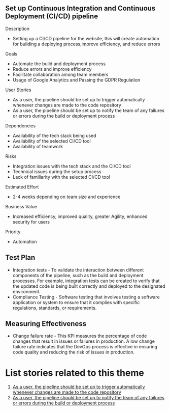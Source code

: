 ## Set up Continuous Integration and Continuous Deployment (CI/CD) pipeline

Description 
* Setting up a CI/CD pipeline for the website, this will create automation for building a deploying process,improve efficiency, and reduce errors

Goals
* Automate the build and deployment process
* Reduce errors and improve efficiency
* Facilitate collaboration among team members
* Usage of Google Analytics and Passing the GDPR Regulation

User Stories
* As a user, the pipeline should be set up to trigger automatically whenever changes are made to the code repository
* As a user, the pipeline should be set up to notify the team of any failures or errors during the build or deployment process

Dependencies
* Availability of the tech stack being used
* Availability of the selected CI/CD tool
* Availability of teamwork

Risks
* Integration issues with the tech stack and the CI/CD tool
* Technical issues during the setup process
* Lack of familiarity with the selected CI/CD tool

Estimated Effort
* 2-4 weeks depending on team size and experience

Business Value
* Increased efficiency, improved quality, greater Agility, enhanced security for users

Priority
* Automation

## Test Plan
* Integration tests - To validate the interaction between different components of the pipeline, such as the build and deployment processes. For example, integration tests can be created to verify that the updated code is being built correctly and deployed to the designated environment.
* Compliance Testing - Software testing that involves testing a software application or system to ensure that it complies with specific regulations, standards, or requirements.

## Measuring Effectiveness
* Change failure rate - This KPI measures the percentage of code changes that result in issues or failures in production. A low change failure rate indicates that the DevOps process is effective in ensuring code quality and reducing the risk of issues in production.

# List stories related to this theme
1. [As a user, the pipeline should be set up to trigger automatically whenever changes are made to the code repository](/documentation/theme_1/story_1_1.md)
2. [As a user, the pipeline should be set up to notify the team of any failures or errors during the build or deployment process](/documentation/theme_1/story_1_2.md)